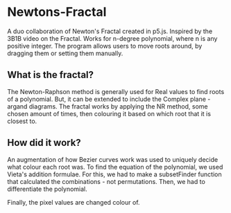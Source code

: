 # Newtons-Fractal
A duo collaboration of Newton's Fractal created in p5.js. Inspired by the 3B1B video on the Fractal.
Works for n-degree polynomial, where n is any positive integer.
The program allows users to move roots around, by dragging them or setting them manually.

## What is the fractal? ##

The Newton-Raphson method is generally used for Real values to find roots of a polynomial. But, it can be extended to include the Complex plane - argand diagrams. The fractal works by applying the NR method, some chosen amount of times, then colouring it based on which root that it is closest to. 

## How did it work? ##
An augmentation of how Bezier curves work was used to uniquely decide what colour each root was. 
To find the equation of the polynomial, we used Vieta's addition formulae. For this, we had to make a subsetFinder function that calculated the combinations - not permutations. 
Then, we had to differentiate the polynomial.

Finally, the pixel values are changed colour of.

